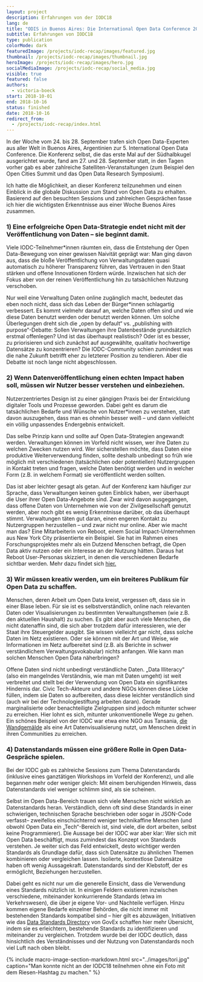 ```yaml
---
layout: project
description: Erfahrungen von der IODC18
lang: de
title: "ODIS in Buenos Aires: Die International Open Data Conference 2018"
subtitle: Erfahrungen von IODC18
type: publication
colorMode: dark
featuredImage: /projects/iodc-recap/images/featured.jpg
thumbnail: /projects/iodc-recap/images/thumbnail.jpg
heroImage: /projects/iodc-recap/images/hero.jpg
socialMediaImage: /projects/iodc-recap/social_media.jpg
visible: true
featured: false
authors:
  - victoria-boeck
start: 2018-10-01
end: 2018-10-16
status: finished
date: 2018-10-16
redirect_from:
  - /projects/iodc-recap/index.html
---
```


In der Woche vom 24. bis 28. September trafen sich Open Data-Experten aus aller Welt in Buenos Aires, Argentinien zur 5. International Open Data Conference. Die Konferenz selbst, die das erste Mal auf der Südhalbkugel ausgerichtet wurde, fand am 27. und 28. September statt, in den Tagen vorher gab es aber zahlreiche Satelliten-Veranstaltungen (zum Beispiel den Open Cities Summit und das Open Data Research Symposium).

Ich hatte die Möglichkeit, an dieser Konferenz teilzunehmen und einen Einblick in die globale Diskussion zum Stand von Open Data zu erhalten. Basierend auf den besuchten Sessions und zahlreichen Gesprächen fasse ich hier die wichtigsten Erkenntnisse aus einer Woche Buenos Aires zusammen.

### 1) Eine erfolgreiche Open Data-Strategie endet nicht mit der Veröffentlichung von Daten – sie beginnt damit.

Viele IODC-Teilnehmer\*innen räumten ein, dass die Entstehung der Open Data-Bewegung von einer gewissen Naivität geprägt war: Man ging davon aus, dass die bloße Veröffentlichung von Verwaltungsdaten quasi automatisch zu höherer Transparenz führen, das Vertrauen in den Staat stärken und offene Innovationen fördern würde. Inzwischen hat sich der Fokus aber von der reinen Veröffentlichung hin zu tatsächlichen Nutzung verschoben.

Nur weil eine Verwaltung Daten online zugänglich macht, bedeutet das eben noch nicht, dass sich das Leben der Bürger\*innen schlagartig verbessert. Es kommt vielmehr darauf an, welche Daten offen sind und wie diese Daten benutzt werden oder benutzt werden können. Um solche Überlegungen dreht sich die „open by default“ vs. „publishing with purpose“-Debatte: Sollen Verwaltungen ihre Datenbestände grundsätzlich erstmal offenlegen? Und ist das überhaupt realistisch? Oder ist es besser, zu priorisieren und sich zunächst auf ausgewählte, qualitativ hochwertige Datensätze zu konzentrieren? Die IODC-Community schien zumindest was die nahe Zukunft betrifft eher zu letzterer Position zu tendieren. Aber die Debatte ist noch lange nicht abgeschlossen.

### 2) Wenn Datenveröffentlichung einen echten Impact haben soll, müssen wir Nutzer besser verstehen und einbeziehen.

Nutzerzentriertes Design ist zu einer gängigen Praxis bei der Entwicklung digitaler Tools und Prozesse geworden. Dabei geht es darum die tatsächlichen Bedarfe und Wünsche von Nutzer\*innen zu verstehen, statt davon auszugehen, dass man es ohnehin besser weiß – und dann vielleicht ein völlig unpassendes Endergebnis entwickelt.

Das selbe Prinzip kann und sollte auf Open Data-Strategien angewandt werden. Verwaltungen können im Vorfeld nicht wissen, wer ihre Daten zu welchen Zwecken nutzen wird. Wer sicherstellen möchte, dass Daten eine produktive Weiterverwendung finden, sollte deshalb unbedingt so früh wie möglich mit verschiedenen (tatsächlichen oder potentiellen) Nutzergruppen in Kontakt treten und fragen, welche Daten benötigt werden und in welcher Form (z.B. in welchem Format) sie veröffentlicht werden sollten.

Das ist aber leichter gesagt als getan. Auf der Konferenz kam häufiger zur Sprache, dass Verwaltungen keinen guten Einblick haben, wer überhaupt die User ihrer Open Data-Angebote sind. Zwar wird davon ausgegangen, dass offene Daten von Unternehmen wie von der Zivilgesellschaft genutzt werden, aber noch gibt es wenig Erkenntnisse darüber, ob das überhaupt stimmt. Verwaltungen täten gut daran, einen engeren Kontakt zu Nutzergruppen herzustellen – und zwar nicht nur online. Aber wie macht man das? Eine Mitarbeiterin von Reboot, einem Social Impact-Unternehmen aus New York City präsentierte ein Beispiel. Sie hat im Rahmen eines Forschungsprojektes mehr als ein Dutzend Menschen befragt, die Open Data aktiv nutzen oder ein Interesse an der Nutzung hätten. Daraus hat Reboot User-Personas skizziert, in denen die verschiedenen Bedarfe sichtbar werden. Mehr dazu findet sich [hier.](https://opendata.cityofnewyork.us/wp-content/uploads/2017/07/Understanding-the-Users-of-Open-Data_Reboot.pdf)

### 3) Wir müssen kreativ werden, um ein breiteres Publikum für Open Data zu schaffen.

Menschen, deren Arbeit um Open Data kreist, vergessen oft, dass sie in einer Blase leben. Für sie ist es selbstverständlich, online nach relevanten Daten oder Visualisierungen zu bestimmten Verwaltungsthemen (wie z.B. den aktuellen Haushalt) zu suchen. Es gibt aber auch viele Menschen, die nicht datenaffin sind, die sich aber trotzdem dafür interessieren, wie der Staat ihre Steuergelder ausgibt. Sie wissen vielleicht gar nicht, dass solche Daten im Netz existieren. Oder sie können mit der Art und Weise, wie Informationen im Netz aufbereitet sind (z.B. als Berichte in schwer verständlichem Verwaltungsvokabular) nichts anfangen. Wie kann man solchen Menschen Open Data näherbringen?

Offene Daten sind nicht unbedingt verständliche Daten. „Data Illiteracy“ (also ein mangelndes Verständnis, wie man mit Daten umgeht) ist weit verbreitet und stellt bei der Verwendung von Open Data ein signifikantes Hindernis dar. Civic Tech-Akteure und andere NGOs können diese Lücke füllen, indem sie Daten so aufbereiten, dass diese leichter verständlich sind (auch wir bei der Technologiestiftung arbeiten daran). Gerade marginalisierte oder benachteiligte Zielgruppen sind jedoch mitunter schwer zu erreichen. Hier lohnt es sich, mitunter unkonventionelle Wege zu gehen. Ein schönes Beispiel von der IODC war etwa eine NGO aus Tansania, [die Wandgemälde](https://datazetu.or.tz/wp-content/uploads/2018/06/Using-a-data-mural-to-fight-drug-abuse-in-Temeke.pdf) als eine Art Datenvisualisierung nutzt, um Menschen direkt in ihren Communities zu erreichen.

### 4) Datenstandards müssen eine größere Rolle in Open Data-Gespräche spielen.

Bei der IODC gab es zahlreiche Sessions zum Thema Datenstandards (inklusive eines ganztätigen Workshops im Vorfeld der Konferenz), und alle begannen mehr oder weniger gleich: Mit einem beruhigenden Hinweis, dass Datenstandards viel weniger schlimm sind, als sie scheinen.

Selbst im Open Data-Bereich trauen sich viele Menschen nicht wirklich an Datenstandards heran. Verständlich, denn oft sind diese Standards in einer schwierigen, technischen Sprache beschrieben oder sogar in JSON-Code verfasst– zweifellos einschüchternd weniger technikaffine Menschen (und obwohl Open Data ein „Tech“-Bereich ist, sind viele, die dort arbeiten, selbst keine Programmierer). Die Aussage bei der IODC war aber klar: Wer sich mit Open Data beschäftigt, muss zumindest das Konzept von Standards verstehen. Je weiter sich das Feld entwickelt, desto wichtiger werden Standards als Grundlage dafür, dass sich Datensätze zu ähnlichen Themen kombinieren oder vergleichen lassen. Isolierte, kontextlose Datensätze haben oft wenig Aussagekraft. Datenstandards sind der Klebstoff, der es ermöglicht, Beziehungen herzustellen.

Dabei geht es nicht nur um die generelle Einsicht, dass die Verwendung eines Standards nützlich ist. In einigen Feldern existieren inzwischen verschiedene, miteinander konkurrierende Standards (etwa im Verkehrswesen), die über je eigene Vor- und Nachteile verfügen. Hinzu kommen eigene Bedarfe einzelner Behörden, die nicht immer mit bestehenden Standards kompatibel sind – hier gilt es abzuwägen. Initiativen wie das [Data Standards Directory](https://datastandards.directory/) von GovEx schaffen hier mehr Übersicht, indem sie es erleichtern, bestehende Standards zu identifizieren und miteinander zu vergleichen. Trotzdem wurde bei der IODC deutlich, dass hinsichtlich des Verständnisses und der Nutzung von Datenstandards noch viel Luft nach oben bleibt.

{% include macro-image-section-markdown.html src="../images/tori.jpg" caption="Man konnte nicht an der IODC18 teilnehmen ohne ein Foto mit dem Riesen-Hashtag zu machen." %}